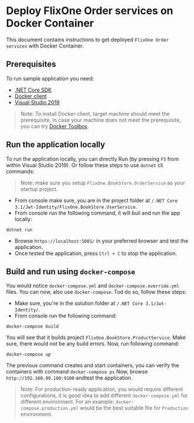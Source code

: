 # Deploy FlixOne Order services on Docker Container

This document contains instructions to get deployed `FlixOne Order services` with Docker Container.

## Prerequisites

To run sample application you need:

- [.NET Core SDK](https://dotnet.microsoft.com/download)
- [Docker client](https://docs.docker.com/docker-for-windows/)
- [Visual Studio 2019](https://visualstudio.microsoft.com/downloads/)

> Note: To install Docker client, target machine should meet the prerequisite, in case your machine does not meet the prerequisite, you can try [Docker Toolbox](https://docs.docker.com/docker-for-windows/install/).

## Run the application locally

To run the application locally, you can directly Run (by pressing ```F5``` from within Visual Studio 2019). Or follow these steps to use `dotnet` cli commands:

> Note: make sure you setup `FlixOne.BookStore.OrderService` as your startup project.

- From console make sure, you are in the project folder at `/.NET Core 3.1/Jwt-Identity/FlixOne.BookStore.UserService`.
- From console run the following command, it will buil and run the app locally:
 
```console
dotnet run
```

- Browse `https://localhost:5001/` in your preferred browser and test the application.
- Once tested the application, press `Ctrl + C` to stop the application.

## Build and run using `docker-compose`

You would notice `docker-compose.yml` and `docker-compose.override.yml` files. You can now, also use `docker-compose`. Tod do so, follow these steps:

- Make sure, you're in the solution folder at `/.NET Core 3.1/Jwt-Identity/`.
- From console run the following command:

```console
docker-compose build
```

You will see that it builds project `FlixOne.BookStore.ProductService`. Make sure, there would not be any build errors. Now, run following command:

```console
docker-compose up
```

The previous command creates and start containers, you can verify the containers with command `docker-compose ps` Now, browse `http://192.168.99.100:9100` andtest the application.

> Note: For production-ready application, you would require different configurations, it is good idea to add different `docker-compose.yml` for different environment. For an example: `docker-compose.production.yml` would be the best suitable file for `Production` environment.